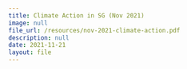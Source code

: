 ```yaml
---
title: Climate Action in SG (Nov 2021)
image: null
file_url: /resources/nov-2021-climate-action.pdf
description: null
date: 2021-11-21
layout: file
---
```




  
